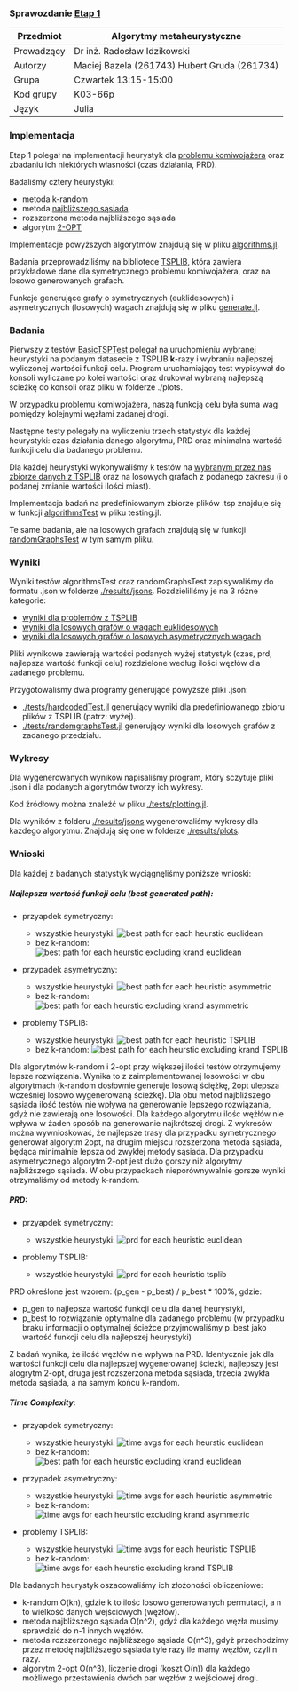 ### Sprawozdanie [Etap 1](http://radoslaw.idzikowski.staff.iiar.pwr.wroc.pl/instruction/meta1.pdf)

| Przedmiot  | Algorytmy metaheurystyczne                   |
| ---------- | -------------------------------------------- |
| Prowadzący | Dr inż. Radosław Idzikowski                  |
| Autorzy    | Maciej Bazela (261743) Hubert Gruda (261734) |
| Grupa      | Czwartek 13:15-15:00                         |
| Kod grupy  | K03-66p                                      |
| Język      | Julia                                        |

### Implementacja

Etap 1 polegał na implementacji heurystyk dla [problemu komiwojażera](https://en.wikipedia.org/wiki/Travelling_salesman_problem) oraz zbadaniu ich niektórych własności (czas działania, PRD).

Badaliśmy cztery heurystyki:

- metoda k-random
- metoda [najbliższego sąsiada](https://en.wikipedia.org/wiki/Nearest_neighbour_algorithm)
- rozszerzona metoda najbliższego sąsiada
- algorytm [2-OPT](https://en.wikipedia.org/wiki/2-opt)

Implementacje powyższych algorytmów znajdują się w pliku [algorithms.jl](./algorithms.jl).

Badania przeprowadziliśmy na bibliotece [TSPLIB](http://comopt.ifi.uni-heidelberg.de/software/TSPLIB95/), która zawiera przykładowe dane dla symetrycznego problemu komiwojażera, oraz na losowo generowanych grafach.

Funkcje generujące grafy o symetrycznych (euklidesowych) i asymetrycznych (losowych) wagach znajdują się w pliku [generate.jl](./generate.jl).

### Badania

Pierwszy z testów [BasicTSPTest](./testing.jl#:~:text=BasicTSPTest) polegał na uruchomieniu wybranej heurystyki na podanym datasecie z TSPLIB **k**-razy i wybraniu najlepszej wyliczonej wartości funkcji celu.
Program uruchamiający test wypisywał do konsoli wyliczane po kolei wartości oraz drukował wybraną najlepszą ścieżkę do konsoli oraz pliku w folderze ./plots.

W przypadku problemu komiwojażera, naszą funkcją celu była suma wag pomiędzy kolejnymi węzłami zadanej drogi.

Następne testy polegały na wyliczeniu trzech statystyk dla każdej heurystyki: czas działania danego algorytmu, PRD oraz minimalna wartość funkcji celu dla badanego problemu.

Dla każdej heurystyki wykonywaliśmy k testów na [wybranym przez nas zbiorze danych z TSPLIB](./testing.jl#:~:text=hardcodedData) oraz na losowych grafach z podanego zakresu (i o podanej zmianie wartości ilości miast).

Implementacja badań na predefiniowanym zbiorze plików .tsp znajduje się w funkcji [algorithmsTest](./testing.jl#:~:text=algorithmsTest) w pliku testing.jl.

Te same badania, ale na losowych grafach znajdują się w funkcji
[randomGraphsTest](./testing.jl#:~:text=randomGraphsTest) w tym samym pliku.

### Wyniki

Wyniki testów algorithmsTest oraz randomGraphsTest zapisywaliśmy do formatu .json w folderze [./results/jsons](./results/jsons/).
Rozdzieliliśmy je na 3 różne kategorie:

- [wyniki dla problemów z TSPLIB](./results/jsons/tsplib/)
- [wyniki dla losowych grafów o wagach euklidesowych](./results/jsons/euclidean)
- [wyniki dla losowych grafów o losowych asymetrycznych wagach](./results/jsons/asymmetric/)

Pliki wynikowe zawierają wartości podanych wyżej statystyk (czas, prd, najlepsza wartość funkcji celu) rozdzielone według ilości węzłów dla zadanego problemu.

Przygotowaliśmy dwa programy generujące powyższe pliki .json:

- [./tests/hardcodedTest.jl](./tests/hardcodedTest.jl) generujący wyniki dla predefiniowanego zbioru plików z TSPLIB (patrz: wyżej).
- [./tests/randomgraphsTest.jl](./tests/randomgraphsTest.jl) generujący wyniki dla losowych grafów z zadanego przedziału.

### Wykresy

Dla wygenerowanych wyników napisaliśmy program, który sczytuje pliki .json i dla podanych algorytmów tworzy ich wykresy.

Kod źródłowy można znaleźć w pliku [./tests/plotting.jl](./tests/plotting.jl).

Dla wyników z folderu [./results/jsons](./results/jsons/) wygenerowaliśmy wykresy dla każdego algorytmu. Znajdują się one w folderze [./results/plots](./results/plots/).

### Wnioski

Dla każdej z badanych statystyk wyciągnęliśmy poniższe wnioski:

##### Najlepsza wartość funkcji celu (best generated path):

- przyapdek symetryczny:

  - wszystkie heurystyki:
    ![best path for each heurstic euclidean](./results/plots/euclidean/krandom_twoopt_repetitiveNearestNeighbour_nearestNeighbour/krandom_twoopt_repetitiveNearestNeighbour_nearestNeighbour-k10-best-path-avgs.png)
  - bez k-random:
    ![best path for each heurstic excluding krand euclidean](./results/plots/euclidean/twoopt_repetitiveNearestNeighbour_nearestNeighbour/twoopt_repetitiveNearestNeighbour_nearestNeighbour-k10-best-path-avgs.png)

- przypadek asymetryczny:

  - wszystkie heurystyki:
    ![best path for each heuristic asymmetric](./results/plots/asymmetric/krandom_twoopt_repetitiveNearestNeighbour_nearestNeighbour/krandom_twoopt_repetitiveNearestNeighbour_nearestNeighbour-k10-best-path-avgs.png)
  - bez k-random:
    ![best path for each heurstic excluding krand asymmetric](./results/plots/asymmetric/twoopt_repetitiveNearestNeighbour_nearestNeighbour/twoopt_repetitiveNearestNeighbour_nearestNeighbour-k10-best-path-avgs.png)

- problemy TSPLIB:

  - wszystkie heurystyki:
    ![best path for each heuristic TSPLIB](./results/plots/tsplib/krandom_twoopt_repetitiveNearestNeighbour_nearestNeighbour/krandom_twoopt_repetitiveNearestNeighbour_nearestNeighbour-k10-best-path-avgs.png)
  - bez k-random:
    ![best path for each heurstic excluding krand TSPLIB](./results/plots/tsplib/twoopt_repetitiveNearestNeighbour_nearestNeighbour/twoopt_repetitiveNearestNeighbour_nearestNeighbour-k10-best-path-avgs.png)

Dla algorytmów k-random i 2-opt przy większej ilości testów otrzymujemy lepsze rozwiązania.
Wynika to z zaimplementowanej losowości w obu algorytmach (k-random dosłownie generuje losową ściężkę, 2opt ulepsza wcześniej losowo wygenerowaną ścieżkę).
Dla obu metod najbliższego sąsiada ilość testów nie wpływa na generowanie lepszego rozwiązania, gdyż nie zawierają one losowości.
Dla każdego algorytmu ilośc wężłów nie wpływa w żaden sposób na generowanie najkrótszej drogi.
Z wykresów można wywnioskować, że najlepsze trasy dla przypadku symetrycznego generował algorytm 2opt, na drugim miejscu rozszerzona metoda sąsiada, będąca minimalnie lepsza od zwykłej metody sąsiada.
Dla przypadku asymetrycznego algorytm 2-opt jest dużo gorszy niż algorytmy najbliższego sąsiada.
W obu przypadkach nieporównywalnie gorsze wyniki otrzymaliśmy od metody k-random.

##### PRD:

- przyapdek symetryczny:

  - wszystkie heurystyki:
    ![prd for each heuristic euclidean](./results/plots/euclidean/krandom_twoopt_repetitiveNearestNeighbour_nearestNeighbour/krandom_twoopt_repetitiveNearestNeighbour_nearestNeighbour-k10-prd-avgs.png)

- problemy TSPLIB:
  - wszystkie heurystyki:
    ![prd for each heuristic tsplib](./results/plots/tsplib/krandom_twoopt_repetitiveNearestNeighbour_nearestNeighbour/krandom_twoopt_repetitiveNearestNeighbour_nearestNeighbour-k10-prd-avgs.png)

PRD określone jest wzorem: (p_gen - p_best) / p_best \* 100%, gdzie:

- p_gen to najlepsza wartość funkcji celu dla danej heurystyki,
- p_best to rozwiązanie optymalne dla zadanego problemu (w przypadku braku informacji o optymalnej ścieżce przyjmowaliśmy p_best jako wartość funkcji celu dla najlepszej heurystyki)

Z badań wynika, że ilość węzłów nie wpływa na PRD. Identycznie jak dla wartości funkcji celu dla najlepszej wygenerowanej ścieżki, najlepszy jest alogrytm 2-opt, druga jest rozszerzona metoda sąsiada, trzecia zwykła metoda sąsiada, a na samym końcu k-random.

##### Time Complexity:

- przyapdek symetryczny:

  - wszystkie heurystyki:
    ![time avgs for each heurstic euclidean](./results/plots/euclidean/krandom_twoopt_repetitiveNearestNeighbour_nearestNeighbour/krandom_twoopt_repetitiveNearestNeighbour_nearestNeighbour-k10-time-avgs.png)
  - bez k-random:
    ![best path for each heurstic excluding krand euclidean](./results/plots/euclidean/twoopt_repetitiveNearestNeighbour_nearestNeighbour/twoopt_repetitiveNearestNeighbour_nearestNeighbour-k10-time-avgs.png)

- przypadek asymetryczny:

  - wszystkie heurystyki:
    ![time avgs  for each heuristic asymmetric](./results/plots/asymmetric/krandom_twoopt_repetitiveNearestNeighbour_nearestNeighbour/krandom_twoopt_repetitiveNearestNeighbour_nearestNeighbour-k10-time-avgs.png)
  - bez k-random:
    ![time avgs  for each heurstic excluding krand asymmetric](./results/plots/asymmetric/twoopt_repetitiveNearestNeighbour_nearestNeighbour/twoopt_repetitiveNearestNeighbour_nearestNeighbour-k10-time-avgs.png)

- problemy TSPLIB:

  - wszystkie heurystyki:
    ![time avgs for each heuristic TSPLIB](./results/plots/tsplib/krandom_twoopt_repetitiveNearestNeighbour_nearestNeighbour/krandom_twoopt_repetitiveNearestNeighbour_nearestNeighbour-k10-time-avgs.png)
  - bez k-random:
    ![time avgs for each heurstic excluding krand TSPLIB](./results/plots/tsplib/twoopt_repetitiveNearestNeighbour_nearestNeighbour/twoopt_repetitiveNearestNeighbour_nearestNeighbour-k10-time-avgs.png)

Dla badanych heurystyk oszacowaliśmy ich złożoności obliczeniowe:

- k-random O(kn), gdzie k to ilośc losowo generowanych permutacji, a n to wielkość danych wejściowych (węzłów).
- metoda najbliższego sąsiada O(n^2), gdyż dla każdego węzła musimy sprawdzić do n-1 innych węzłów.
- metoda rozszerzonego najbliższego sąsiada O(n^3), gdyż przechodzimy przez metodę najbliższego sąsiada tyle razy ile mamy węzłów, czyli n razy.
- algorytm 2-opt O(n^3), liczenie drogi (koszt O(n)) dla każdego możliwego przestawienia dwóch par węzłów z wejściowej drogi.

